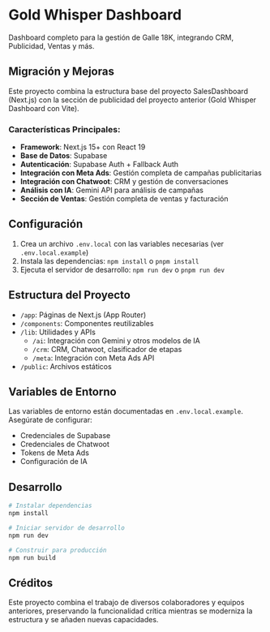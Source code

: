 # Gold Whisper Dashboard

Dashboard completo para la gestión de Galle 18K, integrando CRM, Publicidad, Ventas y más.

## Migración y Mejoras

Este proyecto combina la estructura base del proyecto SalesDashboard (Next.js) con la sección de publicidad del proyecto anterior (Gold Whisper Dashboard con Vite).

### Características Principales:

- **Framework**: Next.js 15+ con React 19
- **Base de Datos**: Supabase
- **Autenticación**: Supabase Auth + Fallback Auth
- **Integración con Meta Ads**: Gestión completa de campañas publicitarias
- **Integración con Chatwoot**: CRM y gestión de conversaciones
- **Análisis con IA**: Gemini API para análisis de campañas
- **Sección de Ventas**: Gestión completa de ventas y facturación

## Configuración

1. Crea un archivo `.env.local` con las variables necesarias (ver `.env.local.example`)
2. Instala las dependencias: `npm install` o `pnpm install`
3. Ejecuta el servidor de desarrollo: `npm run dev` o `pnpm run dev`

## Estructura del Proyecto

- `/app`: Páginas de Next.js (App Router)
- `/components`: Componentes reutilizables
- `/lib`: Utilidades y APIs
  - `/ai`: Integración con Gemini y otros modelos de IA
  - `/crm`: CRM, Chatwoot, clasificador de etapas
  - `/meta`: Integración con Meta Ads API
- `/public`: Archivos estáticos

## Variables de Entorno

Las variables de entorno están documentadas en `.env.local.example`. Asegúrate de configurar:

- Credenciales de Supabase
- Credenciales de Chatwoot
- Tokens de Meta Ads
- Configuración de IA

## Desarrollo

```bash
# Instalar dependencias
npm install

# Iniciar servidor de desarrollo
npm run dev

# Construir para producción
npm run build
```

## Créditos

Este proyecto combina el trabajo de diversos colaboradores y equipos anteriores, preservando la funcionalidad crítica mientras se moderniza la estructura y se añaden nuevas capacidades.